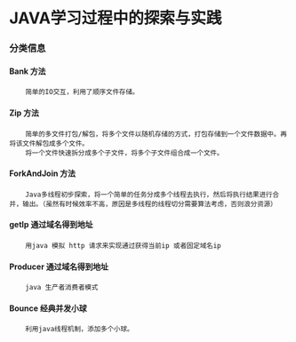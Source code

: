 # JAVA学习过程中的探索与实践

### 分类信息
#### Bank 方法
```$xslt
    简单的IO交互，利用了顺序文件存储。
```
#### Zip 方法
```$xslt
    简单的多文件打包/解包，将多个文件以随机存储的方式，打包存储到一个文件数据中。再将该文件解包成多个文件。
    将一个文件快速拆分成多个子文件，将多个子文件组合成一个文件。
```
#### ForkAndJoin 方法
```$xslt
    Java多线程初步探索，将一个简单的任务分成多个线程去执行，然后将执行结果进行合并，输出。（虽然有时候效率不高，原因是多线程的线程切分需要算法考虑，否则浪分资源）
```
#### getIp 通过域名得到地址
```$xslt
    用java 模拟 http 请求来实现通过获得当前ip 或者固定域名ip
```
#### Producer 通过域名得到地址
```$xslt
    java 生产者消费者模式
```
#### Bounce 经典并发小球
```$xslt
    利用java线程机制，添加多个小球。    
```